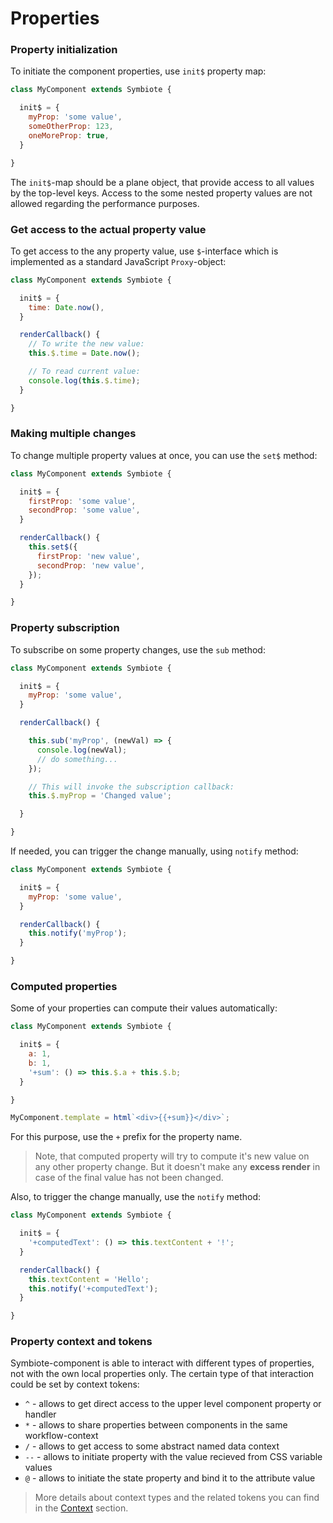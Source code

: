 # Properties

### Property initialization

To initiate the component properties, use `init$` property map:
```js
class MyComponent extends Symbiote {

  init$ = {
    myProp: 'some value',
    someOtherProp: 123,
    oneMoreProp: true,
  }

}
```
The `init$`-map should be a plane object, that provide access to all values by the top-level keys.
Access to the some nested property values are not allowed regarding the performance purposes.

### Get access to the actual property value

To get access to the any property value, use `$`-interface which is implemented as a standard JavaScript `Proxy`-object:
```js
class MyComponent extends Symbiote {

  init$ = {
    time: Date.now(),
  }

  renderCallback() {
    // To write the new value:
    this.$.time = Date.now();

    // To read current value:
    console.log(this.$.time);
  }

}
```

### Making multiple changes

To change multiple property values at once, you can use the `set$` method:
```js
class MyComponent extends Symbiote {

  init$ = {
    firstProp: 'some value',
    secondProp: 'some value',
  }

  renderCallback() {
    this.set$({
      firstProp: 'new value',
      secondProp: 'new value',
    });
  }

}
``` 

### Property subscription

To subscribe on some property changes, use the `sub` method:
```js
class MyComponent extends Symbiote {

  init$ = {
    myProp: 'some value',
  }

  renderCallback() {

    this.sub('myProp', (newVal) => {
      console.log(newVal);
      // do something...
    });

    // This will invoke the subscription callback:
    this.$.myProp = 'Changed value';

  }

}
``` 

If needed, you can trigger the change manually, using `notify` method:
```js
class MyComponent extends Symbiote {

  init$ = {
    myProp: 'some value',
  }

  renderCallback() {
    this.notify('myProp');
  }

}
```

### Computed properties

Some of your properties can compute their values automatically:
```js
class MyComponent extends Symbiote {

  init$ = {
    a: 1,
    b: 1,
    '+sum': () => this.$.a + this.$.b;
  }

}

MyComponent.template = html`<div>{{+sum}}</div>`;
```

For this purpose, use the `+` prefix for the property name. 

> Note, that computed property will try to compute it's new value on any other property change. But it doesn't make any **excess render** in case of the final value has not been changed.

Also, to trigger the change manually, use the `notify` method:
```js
class MyComponent extends Symbiote {

  init$ = {
    '+computedText': () => this.textContent + '!';
  }

  renderCallback() {
    this.textContent = 'Hello';
    this.notify('+computedText');
  }

}
```

### Property context and tokens

Symbiote-component is able to interact with different types of properties, not with the own local properties only. The certain type of that interaction could be set by context tokens:
- `^` - allows to get direct access to the upper level component property or handler
- `*` - allows to share properties between components in the same workflow-context
- `/` - allows to get access to some abstract named data context
- `--` - allows to initiate property with the value recieved from CSS variable values
- `@` - allows to initiate the state property and bind it to the attribute value

> More details about context types and the related tokens you can find in the [Context](./2x/docs/Context/) section.


